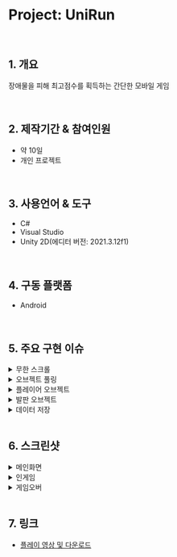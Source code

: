 # Project: UniRun

</br>

## 1. 개요
장애물을 피해 최고점수를 획득하는 간단한 모바일 게임

</br>

## 2. 제작기간 & 참여인원
- 약 10일
- 개인 프로젝트

</br>

## 3. 사용언어 & 도구
- C#
- Visual Studio
- Unity 2D(에디터 버전: 2021.3.12f1)

</br>

## 4. 구동 플랫폼
- Android

</br>

## 5. 주요 구현 이슈
<details>
<summary>무한 스크롤</summary>
<div markdown="1">

- 하나의 배경 이미지로 무한 스크롤링하여 플레이어가 앞으로 달려나가는 듯한 효과를 주도록 구현

</div>
</details>

<details>
<summary>오브젝트 풀링</summary>
<div markdown="1">

- 오브젝트 풀링을 활용하여 발판 재사용(발판이 화면 밖으로 나가면 풀에 저장)

</div>
</details>

<details>
<summary>플레이어 오브젝트</summary>
<div markdown="1">

- 화면을 터치하면 플레이어가 점프, 최대 2단 점프까지 가능
- OnCollisionEnter2D() 함수 내 collision.contacts[0].normal.y > 0.7f 조건을 활용하여 발판 위에 안착했을 때만 점수를 획득하도록 함
- FixPosition() 함수로 플레이어가 지정된 자리를 이탈하는 경우 자리를 되찾아오도록 함

</div>
</details>

<details>
<summary>발판 오브젝트</summary>
<div markdown="1">

- 발판이 OnEnable() 될 때 위치를 랜덤으로 지정
- 발판 위 장애물은 총 세개, 25% 확률로 각 장애물 활성화
- 확률 구현에는 Random.Range() 사용
- 장애물이 많은 발판일수록 추가되는 점수량 증가

</div>
</details>

<details>
<summary>데이터 저장</summary>
<div markdown="1">

- PlayerPrefs로 최고점수 갱신 및 저장
- 시작화면에 보이도록 구성
- bgm, sfx 설정 현황 또한 PlayerPrefs.SetInt()로 저장 및 불러오기(0으로 저장 시 off, 1로 저장 시 on)

</div>
</details>

</br>

## 6. 스크린샷
<details>
<summary>메인화면</summary>
<div markdown="1">

![Dodge_Main1](https://user-images.githubusercontent.com/76508241/212594242-ed09df1d-4881-4529-8974-8e40e25641fb.png)
- 게임 시작, 세팅, 종료 버튼으로 구성

![Dodge_Main2](https://user-images.githubusercontent.com/76508241/212594416-6f129ff0-b642-4496-a796-7ad6288bc020.png)
- Dropdown으로 구성
- 난이도는 쉬움, 보통, 어려움으로 구성
- 난이도별 점수 차등 지급

</div>
</details>

<details>
<summary>인게임</summary>
<div markdown="1">

![Dodge_Ingame1](https://user-images.githubusercontent.com/76508241/212594410-7dfcafab-09c4-4a78-af65-82c796ffa312.png)
![Dodge_Ingame2](https://user-images.githubusercontent.com/76508241/212594413-0cf150ed-4edf-428a-89c2-ceeece5cba36.png)
![Dodge_Ingame3](https://user-images.githubusercontent.com/76508241/212594415-702bf1e2-a350-4e9f-a113-4aba46285e15.png)
- 빨간색 기둥 오브젝트는 BulletSpawner로써 총알 생성 및 발사
- 파란색 구슬 오브젝트는 쉴드로써 총알 1회 방어 할 수 있으며, 중첩 획득 가능.

</div>
</details>

<details>
<summary>게임오버</summary>
<div markdown="1">

![Dodge_End1](https://user-images.githubusercontent.com/76508241/212594419-b5c9a2a7-7374-451b-88ea-d5db146be037.png)
- R키 입력을 통해 재시작(메인화면으로 넘어감)
- PlayerPrefs를 통해 점수 저장 및 최고 기록 조회

</div>
</details>

</br>

## 7. 링크
- [플레이 영상 및 다운로드](https://drive.google.com/drive/folders/1BQRBXwcbqKP7jxQQLEF5ONfYi_rkeJyO)

